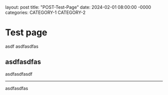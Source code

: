 layout: post
title: "POST-Test-Page"
date: 2024-02-01 08:00:00 -0000
categories: CATEGORY-1 CATEGORY-2

# Test page
asdf
asdfasdfas

## asdfasdfas

asdfasdfasdf

----

asdfasdfas


